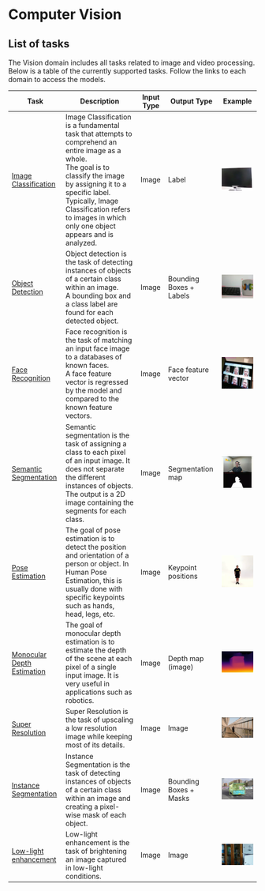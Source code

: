 # Computer Vision

## List of tasks

The Vision domain includes all tasks related to image and video processing. Below is a table of the currently supported tasks.
Follow the links to each domain to access the models.

Task | Description | Input Type | Output Type | Example
---  | ---         | ---        | ---         | ---
[Image Classification](./classification/) | Image Classification is a fundamental task that attempts to comprehend an entire image as a whole. <br> The goal is to classify the image by assigning it to a specific label. <br> Typically, Image Classification refers to images in which only one object appears and is analyzed. | Image | Label |  <img src="./classification/classification_demo.webp"  width="200">
[Object Detection](./object-detection/) | Object detection is the task of detecting instances of objects of a certain class within an image. <br> A bounding box and a class label are found for each detected object.  | Image | Bounding Boxes + Labels | <img src="./object-detection/detection_demo.webp"  width="200">
[Face Recognition](./face-recognition/) | Face recognition is the task of matching an input face image to a databases of known faces. <br> A face feature vector is regressed by the model and compared to the known feature vectors. | Image | Face feature vector | <img src="./face-recognition/face_demo.webp"  width="200">
[Semantic Segmentation](./semantic-segmentation/) | Semantic segmentation is the task of assigning a class to each pixel of an input image. It does not separate the different instances of objects. <br> The output is a 2D image containing the segments for each class. | Image | Segmentation map | <img src="./semantic-segmentation/segmentation_demo.webp" width="200">
[Pose Estimation](./pose-estimation/) | The goal of pose estimation is to detect the position and orientation of a person or object. In Human Pose Estimation, this is usually done with specific keypoints such as hands, head, legs, etc. | Image | Keypoint positions | <img src="./pose-estimation/pose_demo.webp"  width="200">
[Monocular Depth Estimation](./monocular-depth-estimation/) | The goal of monocular depth estimation is to estimate the depth of the scene at each pixel of a single input image. It is very useful in applications such as robotics. | Image | Depth map (image) | <img src="./monocular-depth-estimation/midas/example_output.jpg"  width="200">
[Super Resolution](./super-resolution/) | Super Resolution is the task of upscaling a low resolution image while keeping most of its details. | Image | Image | <img src="./super-resolution/Fast-SRGAN/example_output.png"  width="200">
[Instance Segmentation](./instance-segmentation/) | Instance Segmentation is the task of detecting instances of objects of a certain class within an image and creating a pixel-wise mask of each object. | Image | Bounding Boxes + Masks | <img src="./instance-segmentation/YOLACT-Edge/example_output.jpg"  width="200">
[Low-light enhancement](./low-light-enhancement/) | Low-light enhancement is the task of brightening an image captured in low-light conditions. | Image | Image | <img src="./low-light-enhancement/SCI/example_output.png"  width="200">